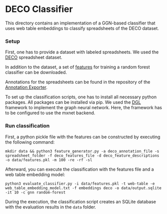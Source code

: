 # DECO Classifier #

This directory contains an implementation of a GGN-based classifier that uses web table embeddings to classify spreadsheets of the DECO dataset.

### Setup ###

First, one has to provide a dataset with labeled spreadsheets.
We used the [DECO](https://wwwdb.inf.tu-dresden.de/misc/deco/dataset.zip) spreadsheet dataset.

In addition to the dataset, a set of [features](https://drive.google.com/file/d/1_xOEBfryuFzOUU6bHRZOJl8m1bYko4Wg/view?usp=sharing) for training a random forest classifier can be downloaded.

Annotations for the spreadsheets can be found in the repository of the [Annotation Exporter](https://github.com/ddenron/annotations_exporter).

To set up the classification scripts, one has to install all necessary python packages.
All packages can be installed via pip.
We used the [DGL](https://www.dgl.ai/) framework to implement the graph neural network.
Here, the framework has to be configured to use the mxnet backend.

### Run classification ###
First, a python pickle file with the features can be constructed by executing the following command:

```
mkdir data && python3 feature_generator.py -a deco_annotation_file -s spreadsheet_folder -f deco_features_file -d deco_feature_descriptions -o data/features.pkl -m 100 -re -rf -sl

```

Afterward, you can execute the classification with the features file and a web table embedding model:

```
python3 evaluate_classifier.py -i data/features.pkl -t web-table -e web_table_embedding_model.txt -f embeddings deco -o data/output.sqlite -it 10 -c gnn random-forest
```

During the execution, the classification script creates an SQLite database with the evaluation results in the `data` folder.

